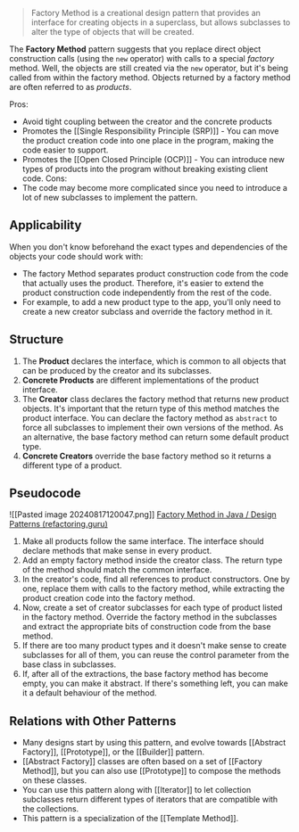 > Factory Method is a creational design pattern that provides an interface for creating objects in a superclass, but allows subclasses to alter the type of objects that will be created.

The **Factory Method** pattern suggests that you replace direct object construction calls (using the `new` operator) with calls to a special *factory* method. Well, the objects are still created via the `new` operator, but it's being called from within the factory method. Objects returned by a factory method are often referred to as *products*.

Pros:
- Avoid tight coupling between the creator and the concrete products
- Promotes the [[Single Responsibility Principle (SRP)]] - You can move the product creation code into one place in the program, making the code easier to support.
- Promotes the [[Open Closed Principle (OCP)]] - You can introduce new types of products into the program without breaking existing client code.
Cons:
- The code may become more complicated since you need to introduce a lot of new subclasses to implement the pattern.
## Applicability
When you don't know beforehand the exact types and dependencies of the objects your code should work with:
- The factory Method separates product construction code from the code that actually uses the product. Therefore, it's easier to extend the product construction code independently from the rest of the code.
- For example, to add a new product type to the app, you'll only need to create a new creator subclass and override the factory method in it.
## Structure
1. The **Product** declares the interface, which is common to all objects that can be produced by the creator and its subclasses.
2. **Concrete Products** are different implementations of the product interface.
3. The **Creator** class declares the factory method that returns new product objects. It's important that the return type of this method matches the product interface. 
   You can declare the factory method as `abstract` to force all subclasses to implement their own versions of the method. As an alternative, the base factory method can return some default product type.
4. **Concrete Creators** override the base factory method so it returns a different type of a product.
## Pseudocode
![[Pasted image 20240817120047.png]]
[Factory Method in Java / Design Patterns (refactoring.guru)](https://refactoring.guru/design-patterns/factory-method)
1. Make all products follow the same interface. The interface should declare methods that make sense in every product.
2. Add an empty factory method inside the creator class. The return type of the method should match the common interface.
3. In the creator's code, find all references to product constructors. One by one, replace them with calls to the factory method, while extracting the product creation code into the factory method.
4. Now, create a set of creator subclasses for each type of product listed in the factory method. Override the factory method in the subclasses and extract the appropriate bits of construction code from the base method.
5. If there are too many product types and it doesn't make sense to create subclasses for all of them, you can reuse the control parameter from the base class in subclasses.
6. If, after all of the extractions, the base factory method has become empty, you can make it abstract. If there's something left, you can make it a default behaviour of the method.
## Relations with Other Patterns
- Many designs start by using this pattern, and evolve towards [[Abstract Factory]], [[Prototype]], or the [[Builder]] pattern.
- [[Abstract Factory]] classes are often based on a set of [[Factory Method]], but you can also use [[Prototype]] to compose the methods on these classes.
- You can use this pattern along with [[Iterator]] to let collection subclasses return different types of iterators that are compatible with the collections.
- This pattern is a specialization of the [[Template Method]].